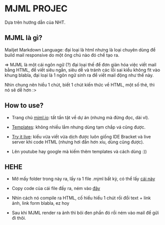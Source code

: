 <h1> MJML PROJEC</h1>

Dựa trên hướng dẫn của NHT.

<h2> MJML là gì? </h2>
Mailjet Markdown Language: đại loại là html nhưng là loại chuyên dùng để build mail responsive do một ông chú nào đó chế tạo ra.

=> MJML là một cái ngôn ngữ (?) đại loại thế để đơn giản hóa việc viết mail bằng HTML, để viết siêu ngắn, siêu dễ và tránh các lỗi sai kiểu không fit vào khung blabla, đại loại là 1 ngôn ngữ sinh ra để viết mail động như thế này.

Nhìn chung nên hiểu 1 chút, biết 1 chút kiến thức về HTML, một số thẻ, thì nó sẽ dễ hơn :>

<h2> How to use? </h2>

- Trang chủ [mjml.io](https://mjml.io/): tất tần tật về dự án (nhưng mà đừng đọc, dài vl).

- [Templates](https://mjml.io/templates/): không nhiều lắm nhưng dùng tạm chắp vá cũng được.

- [Try it live](https://mjml.io/try-it-live): kiểu vừa viết vừa dịch được luôn giống IDE Bracket và live server khi code HTML (nhưng hơi đần hơn xíu, dùng cũng được).

- Lên youtube hay google mà kiếm thêm templates và cách dùng :))

<h2> HEHE </h2>

- Mở mấy folder trong này ra, lấy ra 1 file .mjml bất kỳ, có thể lấy [cái này](https://github.com/Haha6400/MJML/blob/96f11ac6e85f6d677a1f7441f206a864ede13f0d/formMail.mjml)

- Copy code của cái file đấy ra, ném vào [đây](https://mjml.io/try-it-live)

- Nhìn cách nó compile ra HTML, cố hiểu hiểu 1 chút rồi đổi text + link ảnh, link form blabla, ez hoy

- Sau khi MJML render ra ảnh thì bôi đen phần đó rồi ném vào mail để gửi đi thôi.

